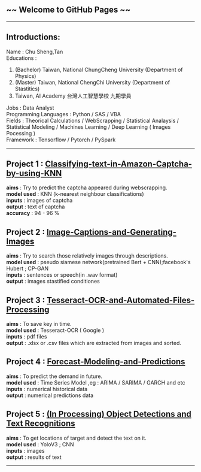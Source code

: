 ## ~~ Welcome to GitHub Pages ~~
-----

## Introductions:<br>
Name : Chu Sheng,Tan <br>
Educations : <br>
1. (Bachelor) Taiwan, National ChungCheng University (Department of Physics)<br>
2. (Master) Taiwan, National ChengChi University (Department of Stastitics)<br>
3. Taiwan, AI Academy 台灣人工智慧學校 九期學員 <br>

Jobs : Data Analyst<br>
Programming Languages : Python / SAS / VBA<br>
Fields : Theorical Calculations / WebScrapping / Statistical Analaysis / Statistical Modeling / Machines Learning / Deep Learning ( Images Pocessing )<br>
Framework : Tensorflow / Pytorch / PySpark<br>

------


## Project 1 : [Classifying-text-in-Amazon-Captcha-by-using-KNN](https://github.com/chusheng0505/Classifying-text-in-Amazon-Captcha-by-using-KNN) <br>
**aims** : Try to predict the captcha appeared during webscrapping.<br>
**model used** : KNN (k-nearest neighbour classifications)<br>
**inputs** : images of captcha<br>
**output** : text of captcha <br>
**accuracy** : 94 - 96 % <br>


## Project 2 : [Image-Captions-and-Generating-Images](https://github.com/chusheng0505/Image-Captions-and-Generating-Images) <br>
**aims** : Try to search those relatively images through descriptions.<br>
**model used** : pseudo siamese network(pretrained Bert + CNN);facebook's Hubert ; CP-GAN <br>
**inputs** : sentences or speech(in .wav format)<br>
**output** : images stastified conditiones<br>


## Project 3 : [Tesseract-OCR-and-Automated-Files-Processing](https://github.com/chusheng0505/Tesseract-OCR-and-Automated-Files-Processing) <br>
**aims** : To save key in time.<br>
**model used** : Tesseract-OCR ( Google ) <br>
**inputs** : pdf files <br>
**output** : .xlsx or .csv files which are extracted from images and sorted.<br>


## Project 4 : [Forecast-Modeling-and-Predictions](https://github.com/chusheng0505/Forecast-Modeling-and-Predictions) <br>
**aims** : To predict the demand in future.<br>
**model used** : Time Series Model ,eg : ARIMA / SARIMA / GARCH and etc <br>
**inputs** : numerical historical data <br>
**output** : numerical predictions data<br>


## Project 5 : [(In Processing) Object Detections and Text Recognitions]() <br>
**aims** : To get locations of target and detect the text on it.<br>
**model used** : YoloV3 ; CNN <br>
**inputs** : images <br>
**output** : results of text <br>

------







